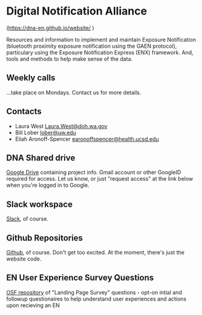 # Digital Notification Alliance
(<a href="
https://dna-en.github.io/website/
         " target="_blank">https://dna-en.github.io/website/
         </a>)

Resources and information to implement and maintain Exposure Notification (bluetooth proximity exposure notification using the GAEN protocol), particulary using the Exposure Notification Express (ENX) framework.  And, tools and methods to help make sense of the data.

## Weekly calls

...take place on Mondays.  Contact us for more details.

## Contacts
   * Laura West <a href="mailto:Laura.West@doh.wa.gov">Laura.West@doh.wa.gov
   * Bill Lober <a href="mailto:lober@uw.edu">lober@uw.edu
   * Eliah Aronoff-Spencer <a href="mailto:earonoffspencer@health.ucsd.edu">earonoffspencer@health.ucsd.edu

## DNA Shared drive
<a href="https://drive.google.com/drive/u/0/folders/0AKbIgwpWRL6LUk9PVA" target="_blank">
Google Drive</a> containing project info.  Gmail account or other GoogleID required for access.  Let us know, or just "request access" at the link below when you're logged in to Google.

## Slack workspace
<a href="https://westernstatesens.slack.com/" target="_blank">
Slack</a>, of course.

## Github Repositories
<a href="https://github.com/dna-en" target="_blank">
Github</a>, of course. Don't get too excited. At the moment, there's just the website code.

## EN User Experience Survey Questions

<a href="https://osf.io/tnav3/" target="_blank">
OSF repository</a> of "Landing Page Survey" questions - opt-on intial and followup questionaires to help understand user experiences and actions upon recieving an EN

       
